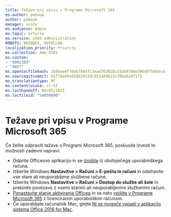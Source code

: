 ```yaml
---
title: Težave pri vpisu v Programe Microsoft 365
ms.author: pebaum
author: pebaum
manager: scotv
ms.audience: Admin
ms.topic: article
ms.service: o365-administration
ROBOTS: NOINDEX, NOFOLLOW
localization_priority: Priority
ms.collection: Adm_O365
ms.custom:
- "9002389"
- "4657"
ms.openlocfilehash: 1b9bea4f7deb789dfc3ead76302bcd1bb9708e306d8fb9dac4a9e7b8631bf9ed
ms.sourcegitcommit: b5f7da89a650d2915dc652449623c78be6247175
ms.translationtype: MT
ms.contentlocale: sl-SI
ms.lasthandoff: 08/05/2021
ms.locfileid: "54050890"
---
```

# <a name="issues-signing-into-microsoft-365-apps"></a>Težave pri vpisu v Programe Microsoft 365

Če želite odpraviti težave s Programi Microsoft 365, poskusite izvesti te možnosti zadevni napravi:

- Odprite Officeovo aplikacijo in se [izpišite](https://go.microsoft.com/fwlink/?linkid=2114082) iz obstoječega uporabniškega računa.
- Izberite Windows **Nastavitve > Računi > E-pošta in računi** in odstranite vse stare ali neuporabljene službene račune.
- Izberite Windows **Nastavitve > Računi > Dostop do službe ali šole** in prekinite povezavo z vsemi starimi ali neuporabljenimi službenimi računi.
- [Ponastavite stanje aktiviranja Officea](https://docs.microsoft.com/office365/troubleshoot/activation/reset-office-365-proplus-activation-state) in se nato [vpišite v Programe Microsoft 365](https://support.office.com/article/sign-in-to-office-b9582171-fd1f-4284-9846-bdd72bb28426) z licenciranim uporabniškim računom.
- Če uporabljate računalnik Mac, glejte [Ni se mogoče vpisati v aplikacijo sistema Office 2016 for Mac](https://docs.microsoft.com/office365/troubleshoot/authentication/sign-in-to-office-2016-for-mac-fail).
